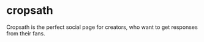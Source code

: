 # cropsath
Cropsath is the perfect social page for creators, who want to get responses from their fans.
